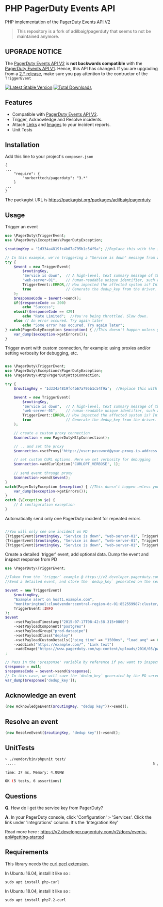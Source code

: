 PHP PagerDuty Events API
=========
PHP implementation of the [PagerDuty Events API V2](https://v2.developer.pagerduty.com/docs/events-api-v2)


> This repository is a fork of adilbaig/pagerduty that seems to not be maintained anymore.

UPGRADE NOTICE
---
The [PagerDuty Events API V2](https://v2.developer.pagerduty.com/docs/events-api-v2) is **not backwards compatible** with the [PagerDuty Events API V1](https://v2.developer.pagerduty.com/docs/events-api). Hence, this API has changed. If you are upgrading from a [2.* release](https://github.com/adilbaig/pagerduty/releases), make sure you pay attention to the contructor of the `TriggerEvent`

[![Latest Stable Version](https://poser.pugx.org/adilbaig/pagerduty/v/stable.svg)](https://packagist.org/packages/adilbaig/pagerduty) [![Total Downloads](https://poser.pugx.org/adilbaig/pagerduty/downloads.svg)](https://packagist.org/packages/adilbaig/pagerduty) 

Features
---

- Compatible with [PagerDuty Events API V2](https://developer.pagerduty.com/docs/events-api-v2/trigger-events/).
- Trigger, Acknowledge and Resolve incidents.
- Attach [Links](https://developer.pagerduty.com/docs/events-api-v2/trigger-events/#the-links-property) and [Images](https://developer.pagerduty.com/docs/events-api-v2/trigger-events/#the-images-property) to your incident reports.
- Unit Tests


Installation
---
Add this line to your project's `composer.json`
````
{
...
    "require": {
        "norberttech/pagerduty": "3.*"
    }
...
}
````

The packagist URL is https://packagist.org/packages/adilbaig/pagerduty

Usage
---

Trigger an event
 
````php
use \PagerDuty\TriggerEvent;
use \PagerDuty\Exceptions\PagerDutyException;

$routingKey = "1d334a4819fc4b67a795b1c54f9a"; //Replace this with the integration key of your service.

// In this example, we're triggering a "Service is down" message from a web server.
try {
    $event = new TriggerEvent(
        $routingKey, 
        "Service is down",  // A high-level, text summary message of the event. Will be used to construct an alert's description.
        "web-server-01",    // human-readable unique identifier, such as a hostname, for the system having the problem.
        TriggerEvent::ERROR,// How impacted the affected system is? Influences the priority of any created incidents. 
        true                // Generate the dedup_key from the driver. If false, the dedup_key will be generated on PD 
    );
    $responseCode = $event->send();
    if($responseCode == 200)
        echo "Success";
    elseif($responseCode == 429)
        echo "Rate Limited";  //You're being throttled. Slow down.
    else // An error occured. Try again later
        echo "Some error has occured. Try again later";
} catch(PagerDutyException $exception) { //This doesn't happen unless you've broken their guidelines. The API tries to minimize user mistakes
    var_dump($exception->getErrors());
}

````

Trigger event with custom connection, for example: using proxies and/or setting verbosity for debugging, etc.

````php

use \PagerDuty\TriggerEvent;
use \PagerDuty\Exceptions\PagerDutyException;
use \PagerDuty\Http\PagerDutyHttpConnection;

try {
    $routingKey = '1d334a4819fc4b67a795b1c54f9a';  //Replace this with the integration key of your service.

    $event = new TriggerEvent(
        $routingKey, 
        "Service is down",  // A high-level, text summary message of the event. Will be used to construct an alert's description.
        "web-server-01",    // human-readable unique identifier, such as a hostname, for the system having the problem.
        TriggerEvent::ERROR,// How impacted the affected system is? Influences the priority of any created incidents. 
        true                // Generate the dedup_key from the driver. If false, the dedup_key will be generated on PD 
    );

    // create a custom proxy connection
    $connection = new PagerDutyHttpConnection();

    // .. and set the proxy
    $connection->setProxy('https://user:password@your-proxy-ip-address:port');

    // set custom CURL options. Here we set verbosity for debugging
    $connection->addCurlOption('CURLOPT_VERBOSE', 1);
    
    // send event through proxy
    $connection->send($event);
}
catch(PagerDutyException $exception) { //This doesn't happen unless you've broken their guidelines. The API tries to minimize user mistakes
    var_dump($exception->getErrors());
}
catch (\Exception $e) {
    // A configuration exception
}

````

Automatically send only one PagerDuty incident for repeated errors

````php

//You will only see one incident on PD
(TriggerEvent($routingKey, "Service is down", "web-server-01", TriggerEvent::ERROR, true))->send();
(TriggerEvent($routingKey, "Service is down", "web-server-01", TriggerEvent::ERROR, true))->send();
(TriggerEvent($routingKey, "Service is down", "web-server-01", TriggerEvent::ERROR, true))->send();

````

Create a detailed 'trigger' event, add optional data. Dump the event and inspect response from PD

````php
use \PagerDuty\TriggerEvent;

//Taken from the `trigger` example @ https://v2.developer.pagerduty.com/docs/send-an-event-events-api-v2
//Send a detailed event, and store the `dedup_key` generated on the server

$event = new TriggerEvent(
    $routingKey, 
    "Example alert on host1.example.com", 
    "monitoringtool:cloudvendor:central-region-dc-01:852559987:cluster/api-stats-prod-003", 
    TriggerEvent::INFO
);
$event
    ->setPayloadTimestamp("2015-07-17T08:42:58.315+0000")
    ->setPayloadComponent("postgres")
    ->setPayloadGroup("prod-datapipe")
    ->setPayloadClass("deploy")
    ->setPayloadCustomDetails(["ping_time" => "1500ms", "load_avg" => 0.75])
    ->addLink("https://example.com/", "Link text")
    ->addImage("https://www.pagerduty.com/wp-content/uploads/2016/05/pagerduty-logo-green.png", "https://example.com/", "Example text"))
;

// Pass in the '$response' variable by reference if you want to inspect PD's response. This is optional, and you probably don't need this in production.
$response = null;
$responseCode = $event->send($response);
// In this case, we will save the `dedup_key` generated by the PD server
var_dump($response['dedup_key']);
````

Acknowledge an event
----

````php
(new AcknowledgeEvent($routingKey, "dedup key"))->send();
````

Resolve an event
----
````php
(new ResolveEvent($routingKey, "dedup key"))->send();
````

UnitTests
---

````bash
> ./vendor/bin/phpunit test/
.....                                                               5 / 5 (100%)

Time: 37 ms, Memory: 4.00MB

OK (5 tests, 6 assertions)
````

Questions
---

**Q.** How do i get the service key from PagerDuty?

**A.** In your PagerDuty console, click 'Configuration' > 'Services'. Click the link under 'Integrations' column. It's the 'Integration Key'

Read more here : https://v2.developer.pagerduty.com/v2/docs/events-api#getting-started

Requirements
---
This library needs the [curl pecl extension](https://php.net/curl).

In Ubuntu 16.04, install it like so :

    sudo apt install php-curl


In Ubuntu 18.04, install it like so :

    sudo apt install php7.2-curl

